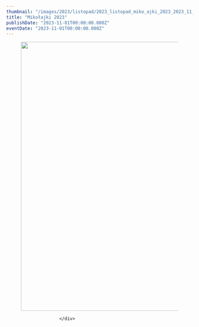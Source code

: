 ```yaml
---
thumbnail: "/images/2023/listopad/2023_listopad_miko_ajki_2023_2023_11_miko_ajki_2023_In-the-spirit-of-love-and-togetherness-I-wish-you-a-truly-Merry-Christmas.-Enjoy-every-moment-1024x724.jpg"
title: "Mikołajki 2023"
publishDate: "2023-11-01T00:00:00.000Z"
eventDate: "2023-11-01T00:00:00.000Z"
---
```


<div class="entry-content">
							
							
<figure class="wp-block-image size-large"><a href="http://mgok-zawichost.pl/wp-content/uploads/2023/11/In-the-spirit-of-love-and-togetherness-I-wish-you-a-truly-Merry-Christmas.-Enjoy-every-moment.jpg"><img fetchpriority="high" decoding="async" width="1024" height="724" src="/images/2023/listopad/2023_listopad_miko_ajki_2023_2023_11_miko_ajki_2023_In-the-spirit-of-love-and-togetherness-I-wish-you-a-truly-Merry-Christmas.-Enjoy-every-moment-1024x724.jpg" alt="" class="wp-image-10112" srcset="/images/2023/listopad/2023_listopad_miko_ajki_2023_2023_11_miko_ajki_2023_In-the-spirit-of-love-and-togetherness-I-wish-you-a-truly-Merry-Christmas.-Enjoy-every-moment-1024x724.jpg 1024w, /images/2023/listopad/In-the-spirit-of-love-and-togetherness-I-wish-you-a-truly-Merry-Christmas.-Enjoy-every-moment-300x212.jpg 300w, /images/2023/listopad/In-the-spirit-of-love-and-togetherness-I-wish-you-a-truly-Merry-Christmas.-Enjoy-every-moment-768x543.jpg 768w, /images/2023/listopad/In-the-spirit-of-love-and-togetherness-I-wish-you-a-truly-Merry-Christmas.-Enjoy-every-moment-1536x1086.jpg 1536w, /images/2023/listopad/In-the-spirit-of-love-and-togetherness-I-wish-you-a-truly-Merry-Christmas.-Enjoy-every-moment.jpg 2000w" sizes="(max-width: 1024px) 100vw, 1024px"></a></figure>
						
						</div>
